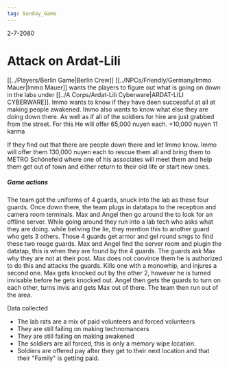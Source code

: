 ```yaml
---
tag: Sunday_Game
---
```

2-7-2080

# Attack on Ardat-Lili

[[../Players/Berlin Game|Berlin Crew]]
[[../NPCs/Friendly/Germany/Immo Mauer|Immo Mauer]] wants the players to figure out what is going on down in the labs under [[../A Corps/Ardat-Lili Cyberware|ARDAT-LILI CYBERWARE]]. Immo wants to know if they have deen successful at all at making people awakened. Immo also wants to know what else they are doing down there. As well as if all of the soldiers for hire are just grabbed from the street. For this He will offer 65,000 nuyen each.
+10,000 nuyen 
11 karma

If they find out that there are people down there and let Immo know. Immo will offer them 130,000 nuyen each to rescue them all and bring them to METRO Schönefeld where one of his associates will meet them and help them get out of town and either return to their old life or start new ones.


##### Game actions
The team got the uniforms of 4 guards, snuck into the lab as these four guards. Once down there, the team plugs in datataps to the reception and camera room terminals. Max and Angel then go around the to look for an offline server. While going around they run into a lab tech who asks what they are doing. while beliving the lie, they mention this to another guard who gets 3 others. Those 4 guards get armor and gel round smgs to find these two rouge guards. Max and Angel find the server room and plugin the datatap, this is when they are found by the 4 guards. The guards ask Max why they are not at their post. Max does not convince them he is authorized to do this and attacks the guards. Kills one with a monowhip, and injures a second one. Max gets knocked out by the other 2, however he is turned invisable before he gets knocked out. Angel then gets the guards to turn on each other, turns invis and gets Max out of there. The team then run out of the area.

Data collected
- The lab rats are a mix of paid volunteers and forced volunteers
- They are still failing on making technomancers
- They are still failing on making awakened
- The soldiers are all forced, this is only a memory wipe location.
- Soldiers are offered pay after they get to their next location and that their "Family" is getting paid.